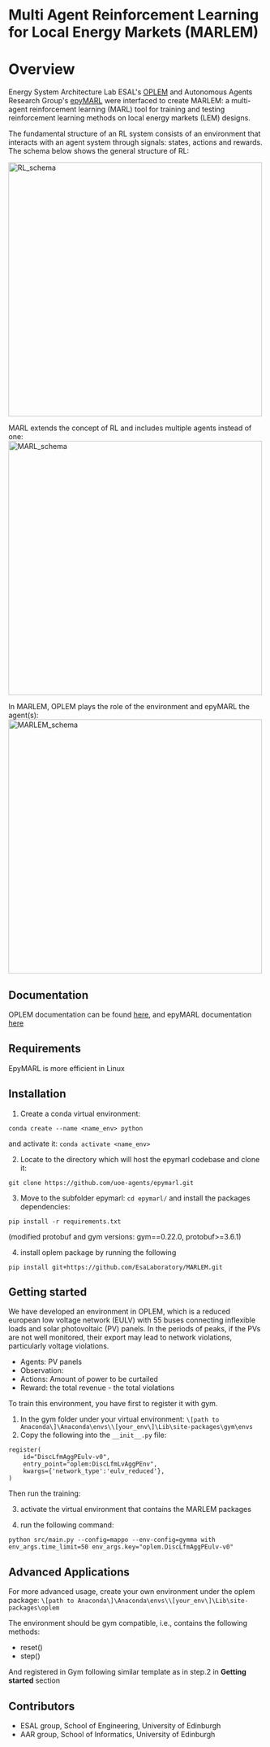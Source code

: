 # Multi Agent Reinforcement Learning for Local Energy Markets (MARLEM)

Overview
=============

Energy System Architecture Lab ESAL's [OPLEM](https://github.com/EsaLaboratory/OPLEM) and Autonomous Agents Research Group's [epyMARL](https://github.com/uoe-agents/epymarl) were interfaced to create MARLEM: a multi-agent reinforcement learning (MARL) tool for training and testing reinforcement learning methods on local energy markets (LEM) designs.

The fundamental structure of an RL system consists of an environment that interacts with an agent system through signals: states, actions and rewards. The schema below shows the general structure of RL:

<img src="https://github.com/EsaLaboratory/MARLEM/assets/65967906/49608a50-c0d4-495d-ac10-c22eebf2c0fd.png" alt="RL_schema" width="500">

MARL extends the concept of RL and includes multiple agents instead of one:
<img src="https://github.com/EsaLaboratory/MARLEM/assets/65967906/70691924-c3d1-4b05-893d-ba3fff30ae02.png" alt="MARL_schema" width="500">

In MARLEM, OPLEM plays the role of the environment and epyMARL the agent(s):
<img src="https://github.com/EsaLaboratory/MARLEM/assets/65967906/ce72c5e2-9039-4e12-a055-172793f6ea09.png" alt="MARLEM_schema" width="500">

Documentation
-------------
OPLEM documentation can be found [here](https://open-new.readthedocs.io/en/latest/), and epyMARL documentation [here](https://agents.inf.ed.ac.uk/blog/epymarl/)

Requirements
------------
EpyMARL is more efficient in Linux

Installation
-------------
1. Create a conda virtual environment:
```
conda create --name <name_env> python
```
and activate it: `conda activate <name_env>`

2. Locate to the directory which will host the epymarl codebase and clone it:
```
git clone https://github.com/uoe-agents/epymarl.git
```
3. Move to the subfolder epymarl: `cd epymarl/` and install the packages dependencies:
```
pip install -r requirements.txt
```
(modified protobuf and gym versions: gym==0.22.0, protobuf>=3.6.1)

4. install oplem package by running the following
```
pip install git+https://github.com/EsaLaboratory/MARLEM.git
```

Getting started
----------------

We have developed an environment in OPLEM, which is a reduced european low voltage network (EULV) with 55 buses connecting inflexible loads and  solar photovoltaic (PV) panels. In the periods of peaks, if the PVs are not well monitored, their export may lead to network violations, particularly voltage violations.
- Agents: PV panels
- Observation: 
- Actions: Amount of power to be curtailed
- Reward: the total revenue - the total violations

To train this environment, you have first to register it with gym.
1. In the gym folder under your virtual environment: `\[path to Anaconda\]\Anaconda\envs\\[your_env\]\Lib\site-packages\gym\envs`
2. Copy the following into the `__init__.py` file:
```
register(
    id="DiscLfmAggPEulv-v0",
    entry_point="oplem:DiscLfmLvAggPEnv",
    kwargs={'network_type':'eulv_reduced'},
)
```
Then run the training:
   
3. activate the virtual environment that contains the MARLEM packages
   
4. run the following command:
```
python src/main.py --config=mappo --env-config=gymma with env_args.time_limit=50 env_args.key="oplem.DiscLfmAggPEulv-v0"
```

Advanced Applications
---------------------
For more advanced usage, create your own environment under the oplem package: `\[path to Anaconda\]\Anaconda\envs\\[your_env\]\Lib\site-packages\oplem`

The environment should be gym compatible, i.e., contains the following methods:
- reset()
- step()
  
And registered in Gym following similar template as in step.2 in **Getting started** section

Contributors
------------
- ESAL group, School of Engineering, University of Edinburgh
- AAR group, School of Informatics, University of Edinburgh



